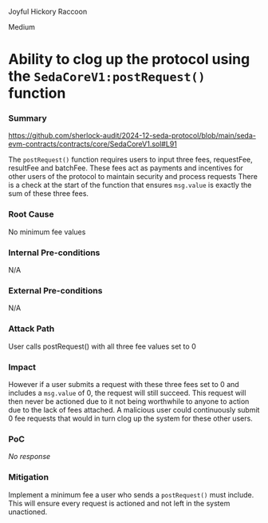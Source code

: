 Joyful Hickory Raccoon

Medium

# Ability to clog up the protocol using the `SedaCoreV1:postRequest()` function

### Summary

https://github.com/sherlock-audit/2024-12-seda-protocol/blob/main/seda-evm-contracts/contracts/core/SedaCoreV1.sol#L91

The `postRequest()` function requires users to input three fees, requestFee, resultFee and batchFee. These fees act as payments and incentives for other users of the protocol to maintain security and process requests
There is a check at the start of the function that ensures `msg.value` is exactly the sum of these three fees. 

### Root Cause

No minimum fee values

### Internal Pre-conditions

N/A

### External Pre-conditions

N/A

### Attack Path

User calls postRequest() with all three fee values set to 0

### Impact

However if a user submits a request with these three fees set to 0 and includes a `msg.value` of 0, the request will still succeed. This request will then never be actioned due to it not being worthwhile to anyone to action due to the lack of fees attached.
A malicious user could continuously submit 0 fee requests that would in turn clog up the system for these other users.

### PoC

_No response_

### Mitigation

Implement a minimum fee a user who sends a `postRequest()` must include. This will ensure every request is actioned and not left in the system unactioned.